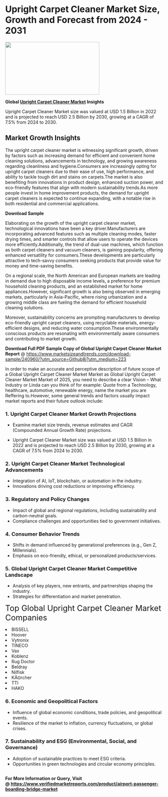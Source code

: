 <H1>Upright Carpet Cleaner Market Size, Growth and Forecast from 2024 - 2031</H1><img class="aligncenter size-medium wp-image-584254" src="https://thirdeyenews.in/wp-content/uploads/2024/09/Global-Market-Research-300x168.jpeg" alt="" width="300" height="168" /><p><strong>Global&nbsp;<a href="https://www.marketsizeandtrends.com/download-sample/240960/?utm_source=Github8j?utm_medium=223">Upright Carpet Cleaner Market</a> Insights</strong></p><p>Upright Carpet Cleaner Market size was valued at USD 1.5 Billion in 2022 and is projected to reach USD 2.5 Billion by 2030, growing at a CAGR of 7.5% from 2024 to 2030.</p><p><h2>Market Growth Insights</h2> <p>The upright carpet cleaner market is witnessing significant growth, driven by factors such as increasing demand for efficient and convenient home cleaning solutions, advancements in technology, and growing awareness regarding cleanliness and hygiene.Consumers are increasingly opting for upright carpet cleaners due to their ease of use, high performance, and ability to tackle tough dirt and stains on carpets.The market is also benefiting from innovations in product design, enhanced suction power, and eco-friendly features that align with modern sustainability trends.As more people invest in home improvement products, the demand for upright carpet cleaners is expected to continue expanding, with a notable rise in both residential and commercial applications.</p> <p><strong>Download Sample</strong></p> <p>Elaborating on the growth of the upright carpet cleaner market, technological innovations have been a key driver.Manufacturers are incorporating advanced features such as multiple cleaning modes, faster drying times, and smarter controls that allow users to operate the devices more efficiently.Additionally, the trend of dual-use machines, which function as both carpet cleaners and vacuum cleaners, is gaining popularity, offering enhanced versatility for consumers.These developments are particularly attractive to tech-savvy consumers seeking products that provide value for money and time-saving benefits.</p> <p>On a regional scale, the North American and European markets are leading in demand due to high disposable income levels, a preference for premium household cleaning products, and an established market for home appliances.However, significant growth is also being observed in emerging markets, particularly in Asia-Pacific, where rising urbanization and a growing middle class are fueling the demand for efficient household cleaning solutions.</p> <p>Moreover, sustainability concerns are prompting manufacturers to develop eco-friendly upright carpet cleaners, using recyclable materials, energy-efficient designs, and reducing water consumption.These environmentally conscious products are resonating with environmentally aware consumers and contributing to market growth.</p> <p><span class=""><strong>Download Full PDF Sample Copy of Global Upright Carpet Cleaner Market Report</strong> @ <a href="https://www.marketsizeandtrends.com/download-sample/240960/?utm_source=Github8j?utm_medium=223" target="_blank">https://www.marketsizeandtrends.com/download-sample/240960/?utm_source=Github8j?utm_medium=223</a></span></p><p>In order to make an accurate and perceptive description of future scope of a Global&nbsp;Upright Carpet Cleaner Market Market as Global&nbsp;Upright Carpet Cleaner Market Market of 2025, you need to describe a clear Vision &ndash; What Industry or Linda can you think of for example: Quote from a Technology, healthcare, automotive, renewable energy, name the market you are Reffering to.However, some general trends and factors usually impact market reports and their future outlook include:</p><h3>1.&nbsp;<strong>Upright Carpet Cleaner Market Growth Projections</strong></h3><ul><li>Examine market size trends, revenue estimates and CAGR (Compounded Annual Growth Rate) projections.</li><li><p>Upright Carpet Cleaner Market size was valued at USD 1.5 Billion in 2022 and is projected to reach USD 2.5 Billion by 2030, growing at a CAGR of 7.5% from 2024 to 2030.</p></li></ul><h3>2.&nbsp;<strong>Upright Carpet Cleaner Market Technological Advancements</strong></h3><ul><li>Integration of AI, IoT, blockchain, or automation in the industry.</li><li>Innovations driving cost reductions or improving efficiency.</li></ul><h3>3.&nbsp;<strong>Regulatory and Policy Changes</strong></h3><ul><li>Impact of global and regional regulations, including sustainability and carbon-neutral goals.</li><li>Compliance challenges and opportunities tied to government initiatives.</li></ul><h3>4.&nbsp;<strong>Consumer Behavior Trends</strong></h3><ul><li>Shifts in demand influenced by generational preferences (e.g., Gen Z, Millennials).</li><li>Emphasis on eco-friendly, ethical, or personalized products/services.</li></ul><h3>5.&nbsp;<strong>Global Upright Carpet Cleaner Market Competitive Landscape</strong></h3><ul><li>Analysis of key players, new entrants, and partnerships shaping the industry.</li><li>Strategies for differentiation and market penetration.</li></ul><p data-pm-slice="1 1 []"><span style="color: inherit; font-family: inherit; font-size: 25px;">Top Global Upright Carpet Cleaner Market Companies</span></p><div class="" data-test-id=""><p><li>BISSELL</li><li> Hoover</li><li> Vytronix</li><li> TINECO</li><li> Vax</li><li> Koblenz</li><li> Rug Doctor</li><li> Beldray</li><li> Nilfisk</li><li> KÃ¤rcher</li><li> TTI</li><li> HAKO</li></p></div><h3>6.&nbsp;<strong>Economic and Geopolitical Factors</strong></h3><ul><li>Influence of global economic conditions, trade policies, and geopolitical events.</li><li>Resilience of the market to inflation, currency fluctuations, or global crises.</li></ul><h3>7.&nbsp;<strong>Sustainability and ESG (Environmental, Social, and Governance)</strong></h3><ul><li>Adoption of sustainable practices to meet ESG criteria.</li><li>Opportunities in green technologies and circular economy principles.</li></ul><h2><strong style="font-size: 14px;">For More Information or Query, Visit @&nbsp;</strong><a style="background-color: #ffffff; font-size: 14px;" href="https://www.marketsizeandtrends.com/report/upright-carpet-cleaner-market/" target="_blank">https://www.verifiedmarketreports.com/product/airport-passenger-boarding-bridge-market</a></h2>